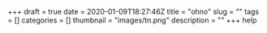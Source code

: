 +++ 
draft = true
date = 2020-01-09T18:27:46Z
title = "ohno"
slug = "" 
tags = []
categories = []
thumbnail = "images/tn.png"
description = ""
+++
help